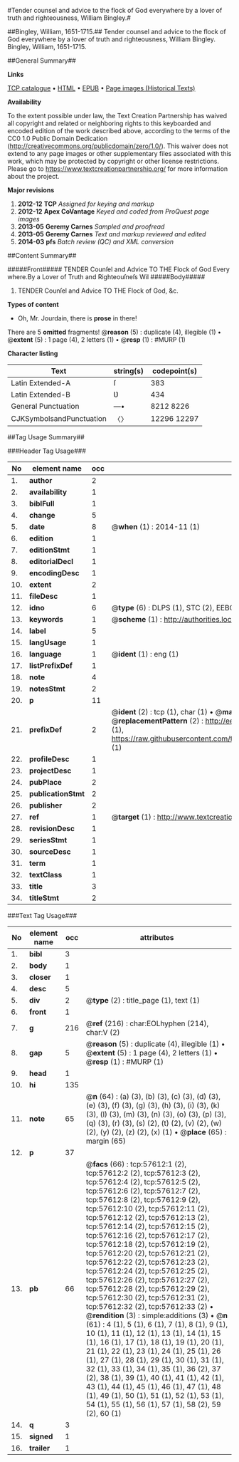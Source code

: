 #Tender counsel and advice to the flock of God everywhere by a lover of truth and righteousness, William Bingley.#

##Bingley, William, 1651-1715.##
Tender counsel and advice to the flock of God everywhere by a lover of truth and righteousness, William Bingley.
Bingley, William, 1651-1715.

##General Summary##

**Links**

[TCP catalogue](http://www.ota.ox.ac.uk/tcp/)  • 
[HTML](http://tei.it.ox.ac.uk/tcp/Texts-HTML/free/A28/A28169.html)  • 
[EPUB](http://tei.it.ox.ac.uk/tcp/Texts-EPUB/free/A28/A28169.epub) • 
[Page images (Historical Texts)](https://historicaltexts.jisc.ac.uk/eebo-12258141e)

**Availability**

To the extent possible under law, the Text Creation Partnership has waived all copyright and related or neighboring rights to this keyboarded and encoded edition of the work described above, according to the terms of the CC0 1.0 Public Domain Dedication (http://creativecommons.org/publicdomain/zero/1.0/). This waiver does not extend to any page images or other supplementary files associated with this work, which may be protected by copyright or other license restrictions. Please go to https://www.textcreationpartnership.org/ for more information about the project.

**Major revisions**

1. __2012-12__ __TCP__ *Assigned for keying and markup*
1. __2012-12__ __Apex CoVantage__ *Keyed and coded from ProQuest page images*
1. __2013-05__ __Geremy Carnes__ *Sampled and proofread*
1. __2013-05__ __Geremy Carnes__ *Text and markup reviewed and edited*
1. __2014-03__ __pfs__ *Batch review (QC) and XML conversion*

##Content Summary##

#####Front#####
 TENDER Counſel and Advice TO THE Flock of God Every where.By a Lover of Truth and Righteouſneſs Wil
#####Body#####

1. TENDER Counſel and Advice TO THE Flock of God, &c.

**Types of content**

  * Oh, Mr. Jourdain, there is **prose** in there!

There are 5 **omitted** fragments! 
 @__reason__ (5) : duplicate (4), illegible (1)  •  @__extent__ (5) : 1 page (4), 2 letters (1)  •  @__resp__ (1) : #MURP (1)

**Character listing**


|Text|string(s)|codepoint(s)|
|---|---|---|
|Latin Extended-A|ſ|383|
|Latin Extended-B|Ʋ|434|
|General Punctuation|—•|8212 8226|
|CJKSymbolsandPunctuation|〈〉|12296 12297|

##Tag Usage Summary##

###Header Tag Usage###

|No|element name|occ|attributes|
|---|---|---|---|
|1.|__author__|2||
|2.|__availability__|1||
|3.|__biblFull__|1||
|4.|__change__|5||
|5.|__date__|8| @__when__ (1) : 2014-11 (1)|
|6.|__edition__|1||
|7.|__editionStmt__|1||
|8.|__editorialDecl__|1||
|9.|__encodingDesc__|1||
|10.|__extent__|2||
|11.|__fileDesc__|1||
|12.|__idno__|6| @__type__ (6) : DLPS (1), STC (2), EEBO-CITATION (1), OCLC (1), VID (1)|
|13.|__keywords__|1| @__scheme__ (1) : http://authorities.loc.gov/ (1)|
|14.|__label__|5||
|15.|__langUsage__|1||
|16.|__language__|1| @__ident__ (1) : eng (1)|
|17.|__listPrefixDef__|1||
|18.|__note__|4||
|19.|__notesStmt__|2||
|20.|__p__|11||
|21.|__prefixDef__|2| @__ident__ (2) : tcp (1), char (1)  •  @__matchPattern__ (2) : ([0-9\-]+):([0-9IVX]+) (1), (.+) (1)  •  @__replacementPattern__ (2) : http://eebo.chadwyck.com/downloadtiff?vid=$1&page=$2 (1), https://raw.githubusercontent.com/textcreationpartnership/Texts/master/tcpchars.xml#$1 (1)|
|22.|__profileDesc__|1||
|23.|__projectDesc__|1||
|24.|__pubPlace__|2||
|25.|__publicationStmt__|2||
|26.|__publisher__|2||
|27.|__ref__|1| @__target__ (1) : http://www.textcreationpartnership.org/docs/. (1)|
|28.|__revisionDesc__|1||
|29.|__seriesStmt__|1||
|30.|__sourceDesc__|1||
|31.|__term__|1||
|32.|__textClass__|1||
|33.|__title__|3||
|34.|__titleStmt__|2||


###Text Tag Usage###

|No|element name|occ|attributes|
|---|---|---|---|
|1.|__bibl__|3||
|2.|__body__|1||
|3.|__closer__|1||
|4.|__desc__|5||
|5.|__div__|2| @__type__ (2) : title_page (1), text (1)|
|6.|__front__|1||
|7.|__g__|216| @__ref__ (216) : char:EOLhyphen (214), char:V (2)|
|8.|__gap__|5| @__reason__ (5) : duplicate (4), illegible (1)  •  @__extent__ (5) : 1 page (4), 2 letters (1)  •  @__resp__ (1) : #MURP (1)|
|9.|__head__|1||
|10.|__hi__|135||
|11.|__note__|65| @__n__ (64) : (a) (3), (b) (3), (c) (3), (d) (3), (e) (3), (f) (3), (g) (3), (h) (3), (i) (3), (k) (3), (l) (3), (m) (3), (n) (3), (o) (3), (p) (3), (q) (3), (r) (3), (s) (2), (t) (2), (v) (2), (w) (2), (y) (2), (z) (2), (x) (1)  •  @__place__ (65) : margin (65)|
|12.|__p__|37||
|13.|__pb__|66| @__facs__ (66) : tcp:57612:1 (2), tcp:57612:2 (2), tcp:57612:3 (2), tcp:57612:4 (2), tcp:57612:5 (2), tcp:57612:6 (2), tcp:57612:7 (2), tcp:57612:8 (2), tcp:57612:9 (2), tcp:57612:10 (2), tcp:57612:11 (2), tcp:57612:12 (2), tcp:57612:13 (2), tcp:57612:14 (2), tcp:57612:15 (2), tcp:57612:16 (2), tcp:57612:17 (2), tcp:57612:18 (2), tcp:57612:19 (2), tcp:57612:20 (2), tcp:57612:21 (2), tcp:57612:22 (2), tcp:57612:23 (2), tcp:57612:24 (2), tcp:57612:25 (2), tcp:57612:26 (2), tcp:57612:27 (2), tcp:57612:28 (2), tcp:57612:29 (2), tcp:57612:30 (2), tcp:57612:31 (2), tcp:57612:32 (2), tcp:57612:33 (2)  •  @__rendition__ (3) : simple:additions (3)  •  @__n__ (61) : 4 (1), 5 (1), 6 (1), 7 (1), 8 (1), 9 (1), 10 (1), 11 (1), 12 (1), 13 (1), 14 (1), 15 (1), 16 (1), 17 (1), 18 (1), 19 (1), 20 (1), 21 (1), 22 (1), 23 (1), 24 (1), 25 (1), 26 (1), 27 (1), 28 (1), 29 (1), 30 (1), 31 (1), 32 (1), 33 (1), 34 (1), 35 (1), 36 (2), 37 (2), 38 (1), 39 (1), 40 (1), 41 (1), 42 (1), 43 (1), 44 (1), 45 (1), 46 (1), 47 (1), 48 (1), 49 (1), 50 (1), 51 (1), 52 (1), 53 (1), 54 (1), 55 (1), 56 (1), 57 (1), 58 (2), 59 (2), 60 (1)|
|14.|__q__|3||
|15.|__signed__|1||
|16.|__trailer__|1||

